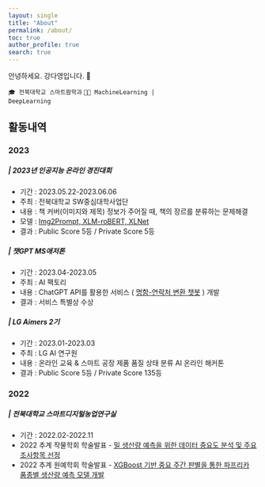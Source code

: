 ```yaml
---
layout: single
title: "About"
permalink: /about/
toc: true
author_profile: true
search: true
---
```


안녕하세요. 강다영입니다. 👋<br>

<code>🎓 전북대학교 스마트팜학과</code> <code>👩‍💻 MachineLearning | DeepLearning</code><br>


## 활동내역

### 2023

##### | 2023년 인공지능 온라인 경진대회
- 기간 : 2023.05.22-2023.06.06
- 주최 : 전북대학교 SW중심대학사업단
- 내용 : 책 커버(이미지와 제목) 정보가 주어질 때, 책의 장르를 분류하는 문제해결
- 모델 : [Img2Prompt, XLM-roBERT, XLNet](https://github.com/riverallzero/BookGenre-Classification)
- 결과 : Public Score 5등 / Private Score 5등 

##### | 챗GPT MS애저톤
- 기간 : 2023.04-2023.05
- 주최 : AI 팩토리
- 내용 : ChatGPT API를 활용한 서비스 ( [명함-연락처 변환 챗봇](https://github.com/riverallzero/MSAzureThon) ) 개발 
- 결과 : 서비스 특별상 수상 

##### | LG Aimers 2기 
- 기간 : 2023.01-2023.03
- 주최 : LG AI 연구원
- 내용 : 온라인 교육 & 스마트 공장 제품 품질 상태 분류 AI 온라인 해커톤
- 결과 : Public Score 5등 / Private Score 135등 


### 2022

##### | 전북대학교 스마트디지털농업연구실 
- 기간 : 2022.02-2022.11
- 2022 추계 작물학회 학술발표 - [밀 생산량 예측을 위한 데이터 중요도 분석 및 주요 조사항목 선정](https://github.com/riverallzero/WheatYieldModel)
- 2022 추계 원예학회 학술발표 - [XGBoost 기반 중요 주간 판별을 통한 파프리카 품종별 생산량 예측 모델 개발](https://github.com/riverallzero/PaprikaYieldModel)
